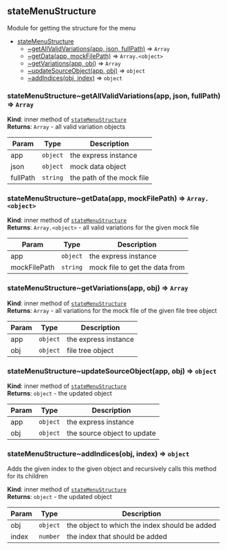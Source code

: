 <a name="module_stateMenuStructure"></a>

## stateMenuStructure
Module for getting the structure for the menu


* [stateMenuStructure](#module_stateMenuStructure)
    * [~getAllValidVariations(app, json, fullPath)](#module_stateMenuStructure..getAllValidVariations) ⇒ <code>Array</code>
    * [~getData(app, mockFilePath)](#module_stateMenuStructure..getData) ⇒ <code>Array.&lt;object&gt;</code>
    * [~getVariations(app, obj)](#module_stateMenuStructure..getVariations) ⇒ <code>Array</code>
    * [~updateSourceObject(app, obj)](#module_stateMenuStructure..updateSourceObject) ⇒ <code>object</code>
    * [~addIndices(obj, index)](#module_stateMenuStructure..addIndices) ⇒ <code>object</code>

<a name="module_stateMenuStructure..getAllValidVariations"></a>

### stateMenuStructure~getAllValidVariations(app, json, fullPath) ⇒ <code>Array</code>
**Kind**: inner method of [<code>stateMenuStructure</code>](#module_stateMenuStructure)  
**Returns**: <code>Array</code> - all valid variation objects  

| Param | Type | Description |
| --- | --- | --- |
| app | <code>object</code> | the express instance |
| json | <code>object</code> | mock data object |
| fullPath | <code>string</code> | the path of the mock file |

<a name="module_stateMenuStructure..getData"></a>

### stateMenuStructure~getData(app, mockFilePath) ⇒ <code>Array.&lt;object&gt;</code>
**Kind**: inner method of [<code>stateMenuStructure</code>](#module_stateMenuStructure)  
**Returns**: <code>Array.&lt;object&gt;</code> - all valid variations for the given mock file  

| Param | Type | Description |
| --- | --- | --- |
| app | <code>object</code> | the express instance |
| mockFilePath | <code>string</code> | mock file to get the data from |

<a name="module_stateMenuStructure..getVariations"></a>

### stateMenuStructure~getVariations(app, obj) ⇒ <code>Array</code>
**Kind**: inner method of [<code>stateMenuStructure</code>](#module_stateMenuStructure)  
**Returns**: <code>Array</code> - all variations for the mock file of the given file tree object  

| Param | Type | Description |
| --- | --- | --- |
| app | <code>object</code> | the express instance |
| obj | <code>object</code> | file tree object |

<a name="module_stateMenuStructure..updateSourceObject"></a>

### stateMenuStructure~updateSourceObject(app, obj) ⇒ <code>object</code>
**Kind**: inner method of [<code>stateMenuStructure</code>](#module_stateMenuStructure)  
**Returns**: <code>object</code> - the updated object  

| Param | Type | Description |
| --- | --- | --- |
| app | <code>object</code> | the express instance |
| obj | <code>object</code> | the source object to update |

<a name="module_stateMenuStructure..addIndices"></a>

### stateMenuStructure~addIndices(obj, index) ⇒ <code>object</code>
Adds the given index to the given object and recursively calls this
method for its children

**Kind**: inner method of [<code>stateMenuStructure</code>](#module_stateMenuStructure)  
**Returns**: <code>object</code> - the updated object  

| Param | Type | Description |
| --- | --- | --- |
| obj | <code>object</code> | the object to which the index should be added |
| index | <code>number</code> | the index that should be added |

